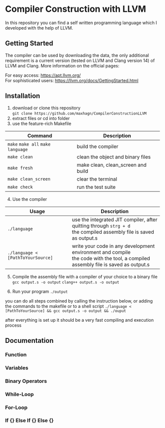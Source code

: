 # Compiler Construction with LLVM

In this repository you can find a self written programming language which I developed with the help of LLVM.

## Getting Started
The compiler can be used by downloading the data, the only additional requirement is a current version (tested on LLVM and Clang version 14) of LLVM and Clang. More information on the official pages: 

For easy access: https://apt.llvm.org/ <br>
For sophisticated users: https://llvm.org/docs/GettingStarted.html

## Installation

1. download or clone this repository  
`git clone https://github.com/maxhagn/CompilerConstructionLLVM`
2. extract files or cd into folder
3. use the feature-rich Makefile  
      
| Command                             | Description                        |
|-------------------------------------|------------------------------------|
| `make`  `make all`  `make language` | build the compiler                 |
| `make clean`                        | clean the object and binary files  |
| `make fresh`                        | make clean, clean_screen and build |
| `make clean_screen`                 | clear the terminal                 |
| `make check`                        | run the test suite                 |

4. Use the compiler  

| Usage                                                                    | Description                                                                                                                           |
|--------------------------------------------------------------------------|---------------------------------------------------------------------------------------------------------------------------------------|
| `./language`                                                             | use the integrated JIT compiler, after quitting through `strg + d` <br> the compiled assembly file is saved as output.s               |
| `./language < [PathToYourSource]`                                        | write your code in any development environment and compile <br> the code with the tool, a compiled assembly file is saved as output.s |

5. Compile the assembly file with a compiler of your choice to a binary file
   `gcc output.s -o output`
   `clang++ output.s -o output`

6. Run your program
`./output`

you can do all steps combined by calling the instruction below, or adding the commands to the makefile or to a shell script
`./language < [PathToYourSource] && gcc output.s -o output && ./ouput`

after everything is set up it should be a very fast compiling and execution process 

## Documentation
### Function
### Variables
### Binary Operators
### While-Loop
### For-Loop
### If {} Else If {} Else {}  

